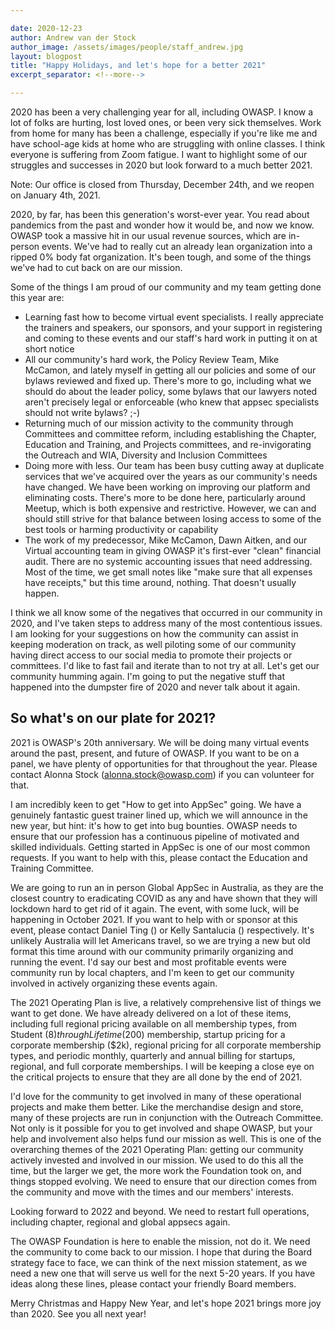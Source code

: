 ```yaml
---

date: 2020-12-23
author: Andrew van der Stock
author_image: /assets/images/people/staff_andrew.jpg
layout: blogpost
title: "Happy Holidays, and let's hope for a better 2021"
excerpt_separator: <!--more-->

---
```


2020 has been a very challenging year for all, including OWASP. I know a lot of folks are hurting, lost loved ones, or been very sick themselves. Work from home for many has been a challenge, especially if you're like me and have school-age kids at home who are struggling with online classes. I think everyone is suffering from Zoom fatigue. I want to highlight some of our struggles and successes in 2020 but look forward to a much better 2021.

Note: Our office is closed from Thursday, December 24th, and we reopen on January 4th, 2021. 

<!--more-->

2020, by far, has been this generation's worst-ever year. You read about pandemics from the past and wonder how it would be, and now we know. OWASP took a massive hit in our usual revenue sources, which are in-person events. We've had to really cut an already lean organization into a ripped 0% body fat organization. It's been tough, and some of the things we've had to cut back on are our mission. 

Some of the things I am proud of our community and my team getting done this year are:

- Learning fast how to become virtual event specialists. I really appreciate the trainers and speakers, our sponsors, and your support in registering and coming to these events and our staff's hard work in putting it on at short notice
- All our community's hard work, the Policy Review Team, Mike McCamon, and lately myself in getting all our policies and some of our bylaws reviewed and fixed up. There's more to go, including what we should do about the leader policy, some bylaws that our lawyers noted aren't precisely legal or enforceable (who knew that appsec specialists should not write bylaws? ;-)
- Returning much of our mission activity to the community through Committees and committee reform, including establishing the Chapter, Education and Training, and Projects committees, and re-invigorating the Outreach and WIA, Diversity and Inclusion Committees
- Doing more with less. Our team has been busy cutting away at duplicate services that we've acquired over the years as our community's needs have changed. We have been working on improving our platform and eliminating costs. There's more to be done here, particularly around Meetup, which is both expensive and restrictive. However, we can and should still strive for that balance between losing access to some of the best tools or harming productivity or capability
- The work of my predecessor, Mike McCamon, Dawn Aitken, and our Virtual accounting team in giving OWASP it's first-ever "clean" financial audit. There are no systemic accounting issues that need addressing. Most of the time, we get small notes like "make sure that all expenses have receipts," but this time around, nothing. That doesn't usually happen.

I think we all know some of the negatives that occurred in our community in 2020, and I've taken steps to address many of the most contentious issues. I am looking for your suggestions on how the community can assist in keeping moderation on track, as well piloting some of our community having direct access to our social media to promote their projects or committees. I'd like to fast fail and iterate than to not try at all. Let's get our community humming again. I'm going to put the negative stuff that happened into the dumpster fire of 2020 and never talk about it again.

## So what's on our plate for 2021?

2021 is OWASP's 20th anniversary. We will be doing many virtual events around the past, present, and future of OWASP. If you want to be on a panel, we have plenty of opportunities for that throughout the year. Please contact Alonna Stock (alonna.stock@owasp.com) if you can volunteer for that.

I am incredibly keen to get "How to get into AppSec" going. We have a genuinely fantastic guest trainer lined up, which we will announce in the new year, but hint: it's how to get into bug bounties. OWASP needs to ensure that our profession has a continuous pipeline of motivated and skilled individuals. Getting started in AppSec is one of our most common requests. If you want to help with this, please contact the Education and Training Committee.

We are going to run an in person Global AppSec in Australia, as they are the closest country to eradicating COVID as any and have shown that they will lockdown hard to get rid of it again. The event, with some luck, will be happening in October 2021. If you want to help with or sponsor at this event, please contact Daniel Ting () or Kelly Santalucia () respectively. It's unlikely Australia will let Americans travel, so we are trying a new but old format this time around with our community primarily organizing and running the event. I'd say our best and most profitable events were community run by local chapters, and I'm keen to get our community involved in actively organizing these events again.

The 2021 Operating Plan is live, a relatively comprehensive list of things we want to get done. We have already delivered on a lot of these items, including full regional pricing available on all membership types, from Student ($8) through Lifetime ($200) membership, startup pricing for a corporate membership ($2k), regional pricing for all corporate membership types, and periodic monthly, quarterly and annual billing for startups, regional, and full corporate memberships. I will be keeping a close eye on the critical projects to ensure that they are all done by the end of 2021.

I'd love for the community to get involved in many of these operational projects and make them better. Like the merchandise design and store, many of these projects are run in conjunction with the Outreach Committee. Not only is it possible for you to get involved and shape OWASP, but your help and involvement also helps fund our mission as well. This is one of the overarching themes of the 2021 Operating Plan: getting our community actively invested and involved in our mission. We used to do this all the time, but the larger we get, the more work the Foundation took on, and things stopped evolving. We need to ensure that our direction comes from the community and move with the times and our members' interests.

Looking forward to 2022 and beyond. We need to restart full operations, including chapter, regional and global appsecs again. 

The OWASP Foundation is here to enable the mission, not do it. We need the community to come back to our mission. I hope that during the Board strategy face to face, we can think of the next mission statement, as we need a new one that will serve us well for the next 5-20 years. If you have ideas along these lines, please contact your friendly Board members.

Merry Christmas and Happy New Year, and let's hope 2021 brings more joy than 2020. See you all next year!
